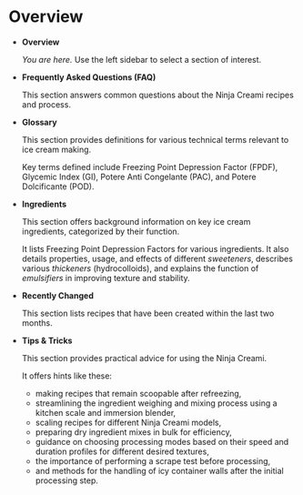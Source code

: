 # Overview
<!--
summarize the top-level source sections in concise form, without extensive citations.
use the Markdown format for the output.
-->

*   **Overview**

    *You are here.* Use the left sidebar to select a section of interest.

*   **Frequently Asked Questions (FAQ)**

    This section answers common questions about the Ninja Creami recipes and process.

*   **Glossary**

    This section provides definitions for various technical terms relevant to ice cream making.

    Key terms defined include Freezing Point Depression Factor (FPDF), Glycemic Index (GI),
    Potere Anti Congelante (PAC), and Potere Dolcificante (POD).

*   **Ingredients**

    This section offers background information on key ice cream ingredients, categorized by their function.

    It lists Freezing Point Depression Factors for various ingredients. It also details properties, usage, and effects of different *sweeteners*, describes various *thickeners* (hydrocolloids), and explains the function of *emulsifiers* in improving texture and stability.

*   **Recently Changed**

    This section lists recipes that have been created within the last two months.

*   **Tips & Tricks**

    This section provides practical advice for using the Ninja Creami.

    It offers hints like these:

     * making recipes that remain scoopable after refreezing,
     * streamlining the ingredient weighing and mixing process using a kitchen scale and immersion blender,
     * scaling recipes for different Ninja Creami models,
     * preparing dry ingredient mixes in bulk for efficiency,
     * guidance on choosing processing modes based on their speed and duration profiles for different desired textures,
     * the importance of performing a scrape test before processing,
     * and methods for the handling of icy container walls after the initial processing step.
